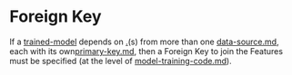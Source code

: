 # Foreign Key

If a [trained-model](../../wip/trained-model/ "mention") depends on [.](./ "mention")(s) from more than one [data-source.md](../../storage-location/data-source.md "mention"), each with its own[primary-key.md](primary-key.md "mention"), then a Foreign Key to join the Features must be specified (at the level of [model-training-code.md](../../wip/code-block/model-training-code.md "mention")).
